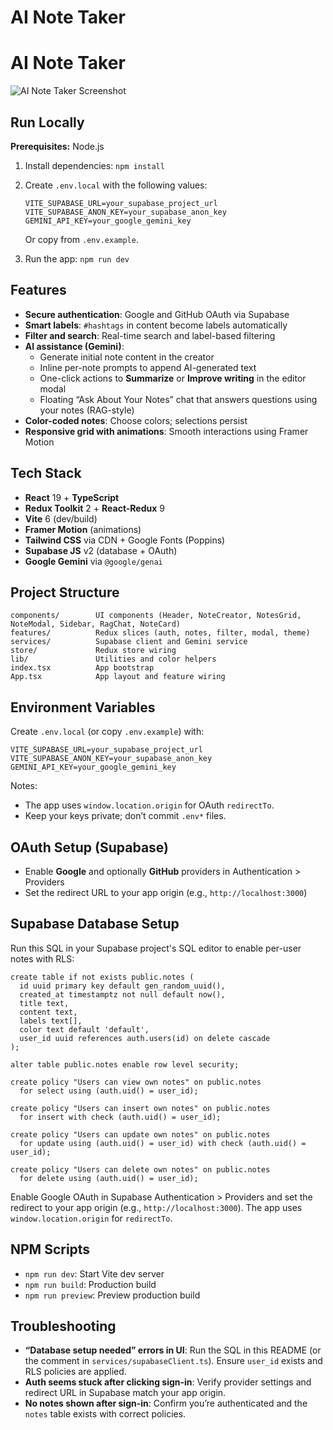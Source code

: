 # AI Note Taker

# AI Note Taker

![AI Note Taker Screenshot](dist/assets/ideogram-v3-quality_make_a_minimalistic_.png)

## Run Locally

**Prerequisites:**  Node.js


1. Install dependencies:
   `npm install`
2. Create `.env.local` with the following values:

   ```
   VITE_SUPABASE_URL=your_supabase_project_url
   VITE_SUPABASE_ANON_KEY=your_supabase_anon_key
   GEMINI_API_KEY=your_google_gemini_key
   ```
   Or copy from `.env.example`.
3. Run the app:
   `npm run dev`

## Features

- **Secure authentication**: Google and GitHub OAuth via Supabase
- **Smart labels**: `#hashtags` in content become labels automatically
- **Filter and search**: Real-time search and label-based filtering
- **AI assistance (Gemini)**:
  - Generate initial note content in the creator
  - Inline per-note prompts to append AI-generated text
  - One-click actions to **Summarize** or **Improve writing** in the editor modal
  - Floating “Ask About Your Notes” chat that answers questions using your notes (RAG-style)
- **Color-coded notes**: Choose colors; selections persist
- **Responsive grid with animations**: Smooth interactions using Framer Motion

## Tech Stack

- **React** 19 + **TypeScript**
- **Redux Toolkit** 2 + **React-Redux** 9
- **Vite** 6 (dev/build)
- **Framer Motion** (animations)
- **Tailwind CSS** via CDN + Google Fonts (Poppins)
- **Supabase JS** v2 (database + OAuth)
- **Google Gemini** via `@google/genai`

## Project Structure

```
components/        UI components (Header, NoteCreator, NotesGrid, NoteModal, Sidebar, RagChat, NoteCard)
features/          Redux slices (auth, notes, filter, modal, theme)
services/          Supabase client and Gemini service
store/             Redux store wiring
lib/               Utilities and color helpers
index.tsx          App bootstrap
App.tsx            App layout and feature wiring
```

## Environment Variables

Create `.env.local` (or copy `.env.example`) with:

```
VITE_SUPABASE_URL=your_supabase_project_url
VITE_SUPABASE_ANON_KEY=your_supabase_anon_key
GEMINI_API_KEY=your_google_gemini_key
```

Notes:
- The app uses `window.location.origin` for OAuth `redirectTo`.
- Keep your keys private; don’t commit `.env*` files.

## OAuth Setup (Supabase)

- Enable **Google** and optionally **GitHub** providers in Authentication > Providers
- Set the redirect URL to your app origin (e.g., `http://localhost:3000`)

## Supabase Database Setup

Run this SQL in your Supabase project's SQL editor to enable per-user notes with RLS:

```
create table if not exists public.notes (
  id uuid primary key default gen_random_uuid(),
  created_at timestamptz not null default now(),
  title text,
  content text,
  labels text[],
  color text default 'default',
  user_id uuid references auth.users(id) on delete cascade
);

alter table public.notes enable row level security;

create policy "Users can view own notes" on public.notes
  for select using (auth.uid() = user_id);

create policy "Users can insert own notes" on public.notes
  for insert with check (auth.uid() = user_id);

create policy "Users can update own notes" on public.notes
  for update using (auth.uid() = user_id) with check (auth.uid() = user_id);

create policy "Users can delete own notes" on public.notes
  for delete using (auth.uid() = user_id);
```

Enable Google OAuth in Supabase Authentication > Providers and set the redirect to your app origin (e.g., `http://localhost:3000`). The app uses `window.location.origin` for `redirectTo`.

## NPM Scripts

- `npm run dev`: Start Vite dev server
- `npm run build`: Production build
- `npm run preview`: Preview production build

## Troubleshooting

- **“Database setup needed” errors in UI**: Run the SQL in this README (or the comment in `services/supabaseClient.ts`). Ensure `user_id` exists and RLS policies are applied.
- **Auth seems stuck after clicking sign-in**: Verify provider settings and redirect URL in Supabase match your app origin.
- **No notes shown after sign-in**: Confirm you’re authenticated and the `notes` table exists with correct policies.
